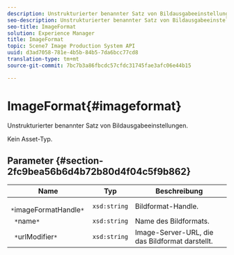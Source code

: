 ```yaml
---
description: Unstrukturierter benannter Satz von Bildausgabeeinstellungen.
seo-description: Unstrukturierter benannter Satz von Bildausgabeeinstellungen.
seo-title: ImageFormat
solution: Experience Manager
title: ImageFormat
topic: Scene7 Image Production System API
uuid: d3ad7058-781e-4b5b-84b5-7da6bcc77cd8
translation-type: tm+mt
source-git-commit: 7bc7b3a86fbcdc57cfdc31745fae3afc06e44b15

---
```



# ImageFormat{#imageformat}

Unstrukturierter benannter Satz von Bildausgabeeinstellungen.

Kein Asset-Typ.

## Parameter {#section-2fc9bea56b6d4b72b80d4f04c5f9b862}

| Name | Typ | Beschreibung |
|---|---|---|
| ` *`imageFormatHandle`*` | `xsd:string` | Bildformat-Handle. |
| ` *`name`*` | `xsd:string` | Name des Bildformats. |
| ` *`urlModifier`*` | `xsd:string` | Image-Server-URL, die das Bildformat darstellt. |

